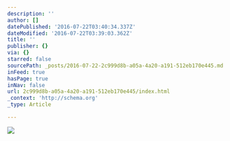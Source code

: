 ```yaml
---
description: ''
author: []
datePublished: '2016-07-22T03:40:34.337Z'
dateModified: '2016-07-22T03:39:03.362Z'
title: ''
publisher: {}
via: {}
starred: false
sourcePath: _posts/2016-07-22-2c999d8b-a05a-4a20-a191-512eb170e445.md
inFeed: true
hasPage: true
inNav: false
url: 2c999d8b-a05a-4a20-a191-512eb170e445/index.html
_context: 'http://schema.org'
_type: Article

---
```

![](https://the-grid-user-content.s3-us-west-2.amazonaws.com/b571b2fe-e1f5-46bc-bcac-82f1da73e1c8.jpg)